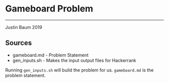 # Gameboard Problem
---

Justin Baum 2019

## Sources

* gameboard.md - Problem Statement
* gen_inputs.sh - Makes the input output files for Hackerrank

Running `gen_inputs.sh` will build the problem for us. `gameboard.md` is the problem statement.
